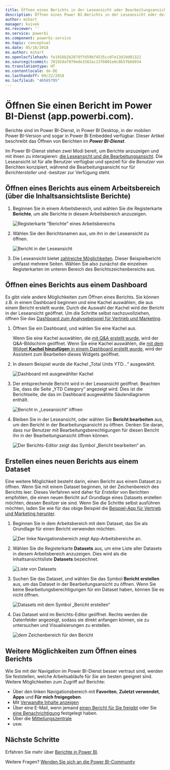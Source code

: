 ```yaml
---
title: Öffnen eines Berichts in der Leseansicht oder Bearbeitungsansicht im Power BI-Dienst
description: Öffnen eines Power BI-Berichts in der Leseansicht oder der Bearbeitungsansicht
author: mihart
manager: kvivek
ms.reviewer: ''
ms.service: powerbi
ms.component: powerbi-service
ms.topic: conceptual
ms.date: 05/18/2018
ms.author: mihart
ms.openlocfilehash: fe1916b2b287dffd59bf4535cc07e13d10d01321
ms.sourcegitcommit: 70192daf070ede3382ac13f6001e0c8b5fb8d934
ms.translationtype: HT
ms.contentlocale: de-DE
ms.lasthandoff: 09/22/2018
ms.locfileid: "46565795"
---
```

# <a name="open-a-report-in-power-bi-service-apppowerbicom"></a>Öffnen Sie einen Bericht im Power BI-Dienst (app.powerbi.com).
Berichte sind im Power BI-Dienst, in Power BI Desktop, in der mobilen Power BI-Version und sogar in Power BI Embedded verfügbar. Dieser Artikel beschreibt das Öffnen von Berichten im ***Power BI-Dienst***.

Im Power BI-Dienst stehen zwei Modi bereit, um Berichte anzuzeigen und mit ihnen zu interagieren: [die Leseansicht und die Bearbeitungsansicht](end-user-reading-view.md). Die Leseansicht ist für alle Benutzer verfügbar und speziell für die *Benutzer* von Berichten konzipiert, während die Bearbeitungsansicht nur für *Berichtersteller* und -besitzer zur Verfügung steht. 

## <a name="open-a-report-from-a-workspace-via-the-reports-content-view-list"></a>Öffnen eines Berichts aus einem Arbeitsbereich (über die Inhaltsansichtsliste **Berichte**)

1. Beginnen Sie in einem Arbeitsbereich, und wählen Sie die Registerkarte **Berichte**, um alle Berichte in diesem Arbeitsbereich anzuzeigen.  
   
   ![Registerkarte "Berichte" eines Arbeitsbereichs](./media/end-user-report-open/power-bi-open-report.png)
2. Wählen Sie den Berichtsnamen aus, um ihn in der Leseansicht zu öffnen.  
   
    ![Bericht in der Leseansicht](./media/end-user-report-open/power-bi-reading-view.png)
3. Die Leseansicht bietet [zahlreiche Möglichkeiten](end-user-reading-view.md).  Dieser Beispielbericht umfasst mehrere Seiten. Wählen Sie also zunächst die einzelnen Registerkarten im unteren Bereich des Berichtszeichenbereichs aus. 

## <a name="open-a-report-from-a-dashboard"></a>Öffnen eines Berichts aus einem Dashboard
Es gibt viele andere Möglichkeiten zum Öffnen eines Berichts. Sie können z.B. in einem Dashboard beginnen und eine Kachel auswählen, die aus einem Bericht erstellt wurde.  Durch die Auswahl der Kachel wird der Bericht in der Leseansicht geöffnet. Um die Schritte selbst nachzuvollziehen, öffnen Sie das [Dashboard zum Analysebeispiel für Vertrieb und Marketing](../sample-datasets.md).

1. Öffnen Sie ein Dashboard, und wählen Sie eine Kachel aus.

   Wenn Sie eine Kachel auswählen, die [mit Q&A erstellt wurde](../service-dashboard-pin-tile-from-q-and-a.md), wird der Q&A-Bildschirm geöffnet. Wenn Sie eine Kachel auswählen, die [mit dem Widget **Kachel hinzufügen** in einem Dashboard erstellt wurde](../service-dashboard-add-widget.md), wird der Assistent zum Bearbeiten dieses Widgets geöffnet.  

2.  In diesem Beispiel wurde die Kachel „Total Units YTD...“ ausgewählt.

    ![Dashboard mit ausgewählter Kachel](./media/end-user-report-open/power-bi-dashboard.png)

3.  Der entsprechende Bericht wird in der Leseansicht geöffnet. Beachten Sie, dass die Seite „YTD Category“ angezeigt wird. Dies ist die Berichtseite, die das im Dashboard ausgewählte Säulendiagramm enthält.

    ![Bericht in „Leseansicht“ öffnen](./media/end-user-report-open/power-bi-report.png)

4. Bleiben Sie in der Leseansicht, oder wählen Sie **Bericht bearbeiten** aus, um den Bericht in der Bearbeitungsansicht zu öffnen. Denken Sie daran, dass nur Benutzer mit Bearbeitungsberechtigungen für diesen Bericht ihn in der Bearbeitungsansicht öffnen können.

    ![Der Berichts-Editor zeigt das Symbol „Bericht bearbeiten“ an.](./media/end-user-report-open/power-bi-edit-report.png)

## <a name="create-a-brand-new-report-from-a-dataset"></a>Erstellen eines neuen Berichts aus einem Dataset
Eine weitere Möglichkeit besteht darin, einen Bericht aus einem Dataset zu öffnen. Wenn Sie mit einem Dataset beginnen, ist der Zeichenbereich des Berichts leer. Dieses Verfahren wird daher für *Ersteller* von Berichten empfohlen, die einen neuen Bericht auf Grundlage eines Datasets erstellen möchten, dessen Besitzer sie sind. Wenn Sie die Schritte selbst ausführen möchten, laden Sie wie für das obige Beispiel die [Beispiel-App für Vertrieb und Marketing herunter](../sample-datasets.md).

1. Beginnen Sie in dem Arbeitsbereich mit dem Dataset, das Sie als Grundlage für einen Bericht verwenden möchten.

   ![Der linke Navigationsbereich zeigt App-Arbeitsbereiche an.](./media/end-user-report-open/power-bi-workspace.png)

2. Wählen Sie die Registerkarte **Datasets** aus, um eine Liste aller Datasets in diesem Arbeitsbereich anzuzeigen. Dies wird als die Inhaltsansichtsliste **Datasets** bezeichnet.
   
   ![Liste von Datasets](./media/end-user-report-open/power-bi-dataset.png)

1. Suchen Sie das Dataset, und wählen Sie das Symbol **Bericht erstellen** aus, um das Dataset in der Bearbeitungsansicht zu öffnen. Wenn Sie keine Bearbeitungsberechtigungen für ein Dataset haben, können Sie es nicht öffnen. 
   
    ![Datasets mit dem Symbol „Bericht erstellen“](./media/end-user-report-open/power-bi-create-report.png)

3. Das Dataset wird im Berichts-Editor geöffnet. Rechts werden die Datenfelder angezeigt, sodass sie direkt anfangen können, sie zu untersuchen und Visualisierungen zu erstellen. 

   ![dem Zeichenbereich für den Bericht](./media/end-user-report-open/power-bi-blank-canvas.png)

##  <a name="still-more-ways-to-open-a-report"></a>Weitere Möglichkeiten zum Öffnen eines Berichts
Wie Sie mit der Navigation im Power BI-Dienst besser vertraut sind, werden Sie feststellen, welche Arbeitsabläufe für Sie am besten geeignet sind. Weitere Möglichkeiten zum Zugriff auf Berichte:
- Über den linken Navigationsbereich mit **Favoriten**, **Zuletzt verwendet**, **Apps** und **Für mich freigegeben**. 
- Mit [Verwandte Inhalte anzeigen](end-user-related.md)
- Über eine E-Mail, wenn jemand [einen Bericht für Sie freigibt](../service-share-reports.md) oder Sie [eine Benachrichtigung](../service-set-data-alerts.md) festgelegt haben.    
- Über die [Mitteilungszentrale](end-user-notification-center.md)    
- usw.

## <a name="next-steps"></a>Nächste Schritte
Erfahren Sie mehr über [Berichte in Power BI](end-user-reports.md).

Weitere Fragen? [Wenden Sie sich an die Power BI-Community](http://community.powerbi.com/)  

